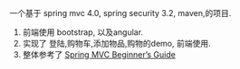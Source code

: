 一个基于 spring mvc 4.0, spring security 3.2, maven,的项目.
1. 前端使用 bootstrap, 以及angular.
2. 实现了 登陆,购物车,添加物品,购物的demo, 前端使用.
3. 整体参考了 [Spring MVC Beginner’s Guide](https://www.packtpub.com/application-development/spring-mvc-beginner%E2%80%99s-guide)
